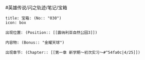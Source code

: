 #英雄传说/闪之轨迹/笔记/宝箱
```ad-quote
title: 宝箱: (No:: "030")
icon: box

出现位置: (Position:: [[露纳利亚自然公园3]])

内容物: (Bonus:: "金耀天球")

出现章节: (Chapter:: [[第一章 新学期～初次实习～#^54fa0c|4/25]])

```
